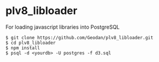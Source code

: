 # plv8_libloader
For loading javascript libraries into PostgreSQL

```
$ git clone https://github.com/Geodan/plv8_libloader.git
$ cd plv8_libloader
$ npm install 
$ psql -d <yourdb> -U postgres -f d3.sql
```
